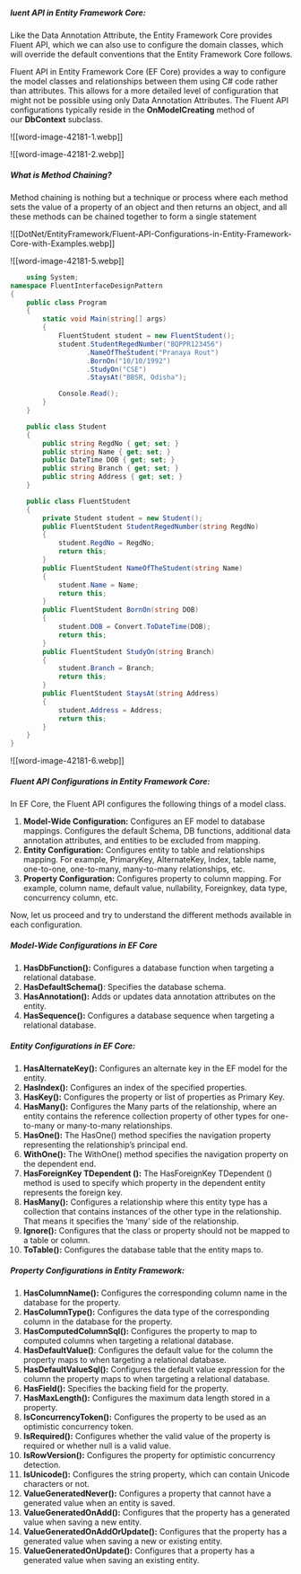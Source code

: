 
##### **luent API in Entity Framework Core:**

Like the Data Annotation Attribute, the Entity Framework Core provides Fluent API, which we can also use to configure the domain classes, which will override the default conventions that the Entity Framework Core follows.

Fluent API in Entity Framework Core (EF Core) provides a way to configure the model classes and relationships between them using C# code rather than attributes. This allows for a more detailed level of configuration that might not be possible using only Data Annotation Attributes. The Fluent API configurations typically reside in the **OnModelCreating** method of our **DbContext** subclass.


![[word-image-42181-1.webp]]

![[word-image-42181-2.webp]]

##### **What is Method Chaining?**

Method chaining is nothing but a technique or process where each method sets the value of a property of an object and then returns an object, and all these methods can be chained together to form a single statement

![[DotNet/EntityFramework/Fluent-API-Configurations-in-Entity-Framework-Core-with-Examples.webp]]

![[word-image-42181-5.webp]]

```C#
	using System;
namespace FluentInterfaceDesignPattern
{
    public class Program
    {
        static void Main(string[] args)
        {
            FluentStudent student = new FluentStudent();
            student.StudentRegedNumber("BQPPR123456")
                   .NameOfTheStudent("Pranaya Rout")
                   .BornOn("10/10/1992")
                   .StudyOn("CSE")
                   .StaysAt("BBSR, Odisha");

            Console.Read();
        }
    }

    public class Student
    {
        public string RegdNo { get; set; }
        public string Name { get; set; }
        public DateTime DOB { get; set; }
        public string Branch { get; set; }
        public string Address { get; set; }
    }

    public class FluentStudent
    {
        private Student student = new Student();
        public FluentStudent StudentRegedNumber(string RegdNo)
        {
            student.RegdNo = RegdNo;
            return this;
        }
        public FluentStudent NameOfTheStudent(string Name)
        {
            student.Name = Name;
            return this;
        }
        public FluentStudent BornOn(string DOB)
        {
            student.DOB = Convert.ToDateTime(DOB);
            return this;
        }
        public FluentStudent StudyOn(string Branch)
        {
            student.Branch = Branch;
            return this;
        }
        public FluentStudent StaysAt(string Address)
        {
            student.Address = Address;
            return this;
        }
    }
}

```

![[word-image-42181-6.webp]]

##### **Fluent API Configurations in Entity Framework Core:**

In EF Core, the Fluent API configures the following things of a model class.

1. **Model-Wide Configuration:** Configures an EF model to database mappings. Configures the default Schema, DB functions, additional data annotation attributes, and entities to be excluded from mapping.
2. **Entity Configuration:** Configures entity to table and relationships mapping. For example, PrimaryKey, AlternateKey, Index, table name, one-to-one, one-to-many, many-to-many relationships, etc.
3. **Property Configuration:** Configures property to column mapping. For example, column name, default value, nullability, Foreignkey, data type, concurrency column, etc.

Now, let us proceed and try to understand the different methods available in each configuration.

##### **Model-Wide Configurations in EF Core**

1. **HasDbFunction():** Configures a database function when targeting a relational database.
2. **HasDefaultSchema()**: Specifies the database schema.
3. **HasAnnotation():** Adds or updates data annotation attributes on the entity.
4. **HasSequence():** Configures a database sequence when targeting a relational database.

##### **Entity Configurations in EF Core:**

1. **HasAlternateKey():** Configures an alternate key in the EF model for the entity.
2. **HasIndex():** Configures an index of the specified properties.
3. **HasKey():** Configures the property or list of properties as Primary Key.
4. **HasMany():** Configures the Many parts of the relationship, where an entity contains the reference collection property of other types for one-to-many or many-to-many relationships.
5. **HasOne():** The HasOne() method specifies the navigation property representing the relationship’s principal end.
6. **WithOne():** The WithOne() method specifies the navigation property on the dependent end.
7. **HasForeignKey TDependent ():** The HasForeignKey TDependent () method is used to specify which property in the dependent entity represents the foreign key.
8. **HasMany():** Configures a relationship where this entity type has a collection that contains instances of the other type in the relationship. That means it specifies the ‘many’ side of the relationship. 
9. **Ignore():** Configures that the class or property should not be mapped to a table or column.
10. **ToTable():** Configures the database table that the entity maps to.

##### **Property Configurations in Entity Framework:**

1. **HasColumnName():** Configures the corresponding column name in the database for the property.
2. **HasColumnType():** Configures the data type of the corresponding column in the database for the property.
3. **HasComputedColumnSql():** Configures the property to map to computed columns when targeting a relational database.
4. **HasDefaultValue()**: Configures the default value for the column the property maps to when targeting a relational database.
5. **HasDefaultValueSql():** Configures the default value expression for the column the property maps to when targeting a relational database.
6. **HasField():** Specifies the backing field for the property.
7. **HasMaxLength():** Configures the maximum data length stored in a property.
8. **IsConcurrencyToken():** Configures the property to be used as an optimistic concurrency token.
9. **IsRequired():** Configures whether the valid value of the property is required or whether null is a valid value.
10. **IsRowVersion():** Configures the property for optimistic concurrency detection.
11. **IsUnicode():** Configures the string property, which can contain Unicode characters or not.
12. **ValueGeneratedNever():** Configures a property that cannot have a generated value when an entity is saved.
13. **ValueGeneratedOnAdd():** Configures that the property has a generated value when saving a new entity.
14. **ValueGeneratedOnAddOrUpdate():** Configures that the property has a generated value when saving a new or existing entity.
15. **ValueGeneratedOnUpdate():** Configures that a property has a generated value when saving an existing entity.


